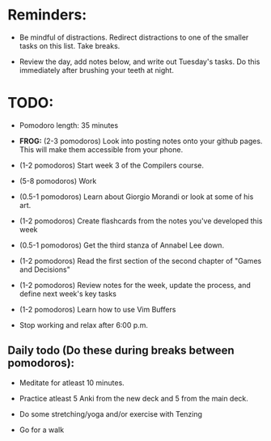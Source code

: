 # Reminders:
- Be mindful of distractions. Redirect distractions to one of the smaller tasks on this list. Take breaks.

- Review the day, add notes below, and write out Tuesday's tasks. Do this immediately after brushing your teeth at night.

# TODO:
- Pomodoro length: 35 minutes

- **FROG:** (2-3 pomodoros) Look into posting notes onto your github pages. This will make them accessible from your phone.

- (1-2 pomodoros) Start week 3 of the Compilers course.

- (5-8 pomodoros) Work

- (0.5-1 pomodoros) Learn about Giorgio Morandi or look at some of his art.

- (1-2 pomodoros) Create flashcards from the notes you've developed this week

- (0.5-1 pomodoros) Get the third stanza of Annabel Lee down.

- (1-2 pomodoros) Read the first section of the second chapter of "Games and Decisions"

- (1-2 pomodoros) Review notes for the week, update the process, and define next week's key tasks

- (1-2 pomodoros) Learn how to use Vim Buffers

- Stop working and relax after 6:00 p.m.

## Daily todo (Do these during breaks between pomodoros):
- Meditate for atleast 10 minutes.

- Practice atleast 5 Anki from the new deck and 5 from the main deck.

- Do some stretching/yoga and/or exercise with Tenzing

- Go for a walk
